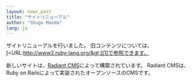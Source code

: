 ```yaml
---
layout: news_post
title: "サイトリニューアル"
author: "Shugo Maeda"
lang: ja
---
```


サイトリニューアルを行いました。
旧コンテンツについては、[&lt;URL:http://www2.ruby-lang.org/&gt;][1]で参照できます。

新しいサイトは、[Radiant CMS][2]によって構築されています。 Radiant CMSは、Ruby on
Railsによって実装されたオープンソースのCMSです。



[1]: http://www2.ruby-lang.org/ 
[2]: http://radiantcms.org/ 
